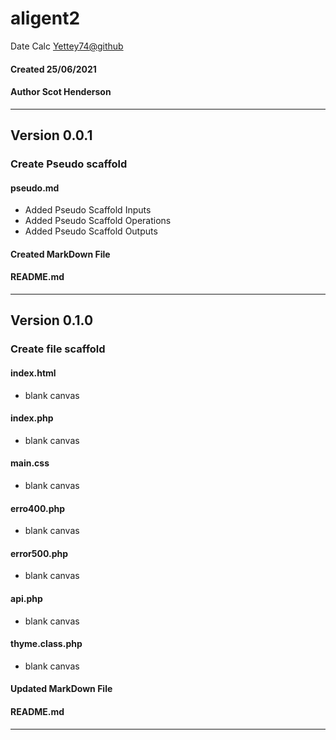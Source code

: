 # aligent2
 Date Calc
[Yettey74@github](https://www.github.com/yettey74/aligent2 "Github Yettey74") 
#### Created 25/06/2021
#### Author Scot Henderson
***

## Version 0.0.1
### Create Pseudo scaffold
#### pseudo.md
* Added Pseudo Scaffold Inputs
* Added Pseudo Scaffold Operations
* Added Pseudo Scaffold Outputs
#### Created MarkDown File
#### README.md
***

## Version 0.1.0
### Create file scaffold
#### index.html
* blank canvas
#### index.php
* blank canvas
#### main.css
* blank canvas
#### erro400.php
* blank canvas
#### error500.php
* blank canvas
#### api.php
* blank canvas
#### thyme.class.php
* blank canvas
#### Updated MarkDown File
#### README.md
***


